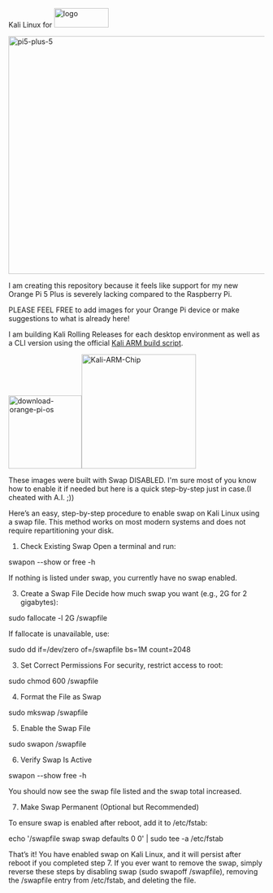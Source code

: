 Kali Linux for <img width="107" height="38" alt="logo" src="https://github.com/user-attachments/assets/667ffdbf-ea10-4c9c-817a-09cd85f41fe3" />

<img width="660" height="468" alt="pi5-plus-5" src="https://github.com/user-attachments/assets/482b8d27-8aa1-4954-95f9-4c072fea275a" />


I am creating this repository because it feels like support for my new Orange Pi 5 Plus is severely lacking compared to the Raspberry Pi.

PLEASE FEEL FREE to add images for your Orange Pi device or make suggestions to what is already here!

I am building Kali Rolling Releases for each desktop environment as well as a CLI version using the official [Kali ARM build script](https://www.kali.org/docs/development/arm-build-scripts/).

<img width="144" height="144" alt="download-orange-pi-os" src="https://github.com/user-attachments/assets/82b10acf-7b32-4017-9369-c41289b1c0a9" /><img width="225" height="225" alt="Kali-ARM-Chip" src="https://github.com/user-attachments/assets/526796c1-f7f5-4889-a45f-247c31a782cc" />



These images were built with Swap DISABLED. I'm sure most of you know how to enable it if needed but here is a quick step-by-step just in case.(I cheated with A.I. ;))

Here’s an easy, step-by-step procedure to enable swap on Kali Linux using a swap file. This method works on most modern systems and does not require repartitioning your disk.

1. Check Existing Swap
Open a terminal and run:

swapon --show
or
free -h

If nothing is listed under swap, you currently have no swap enabled.

3. Create a Swap File
Decide how much swap you want (e.g., 2G for 2 gigabytes):

sudo fallocate -l 2G /swapfile

If fallocate is unavailable, use:

sudo dd if=/dev/zero of=/swapfile bs=1M count=2048

3. Set Correct Permissions
For security, restrict access to root:

sudo chmod 600 /swapfile

4. Format the File as Swap

sudo mkswap /swapfile

5. Enable the Swap File

sudo swapon /swapfile

6. Verify Swap Is Active
   
swapon --show
free -h

You should now see the swap file listed and the swap total increased.

7. Make Swap Permanent (Optional but Recommended)
   
To ensure swap is enabled after reboot, add it to /etc/fstab:

echo '/swapfile swap swap defaults 0 0' | sudo tee -a /etc/fstab

That’s it!
You have enabled swap on Kali Linux, and it will persist after reboot if you completed step 7. If you ever want to remove the swap, simply reverse these steps by disabling swap (sudo swapoff /swapfile), removing the /swapfile entry from /etc/fstab, and deleting the file.
